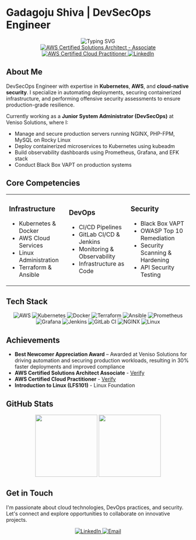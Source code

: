 # Gadagoju Shiva | DevSecOps Engineer

<div align="center">
  <img src="https://readme-typing-svg.herokuapp.com?font=Inter&weight=600&size=32&duration=3000&pause=1000&color=FF9900&center=true&vCenter=true&random=false&width=600&lines=DevSecOps+Engineer;AWS+Certified+Solutions+Architect;Kubernetes+%26+Docker+Specialist;Security+Enthusiast" alt="Typing SVG" />
</div>

<div align="center">
  <a href="https://aws.amazon.com/certification/certified-solutions-architect-associate/">
    <img src="https://img.shields.io/badge/AWS%20Certified%20Solutions%20Architect%20-%20Associate-FF9900?style=flat-square&logo=amazon-aws&logoColor=white" alt="AWS Certified Solutions Architect - Associate" />
  </a>
  <a href="https://aws.amazon.com/certification/cloud-practitioner/">
    <img src="https://img.shields.io/badge/AWS%20Certified%20Cloud%20Practitioner-232F3E?style=flat-square&logo=amazon-aws&logoColor=white" alt="AWS Certified Cloud Practitioner" />
  </a>
  <a href="https://www.linkedin.com/in/shiva-gadagoju/">
    <img src="https://img.shields.io/badge/LinkedIn-0077B5?style=flat-square&logo=linkedin&logoColor=white" alt="LinkedIn" />
  </a>
</div>

## About Me

DevSecOps Engineer with expertise in **Kubernetes**, **AWS**, and **cloud-native security**. I specialize in automating deployments, securing containerized infrastructure, and performing offensive security assessments to ensure production-grade resilience.

Currently working as a **Junior System Administrator (DevSecOps)** at Veniso Solutions, where I:
- Manage and secure production servers running NGINX, PHP-FPM, MySQL on Rocky Linux
- Deploy containerized microservices to Kubernetes using kubeadm
- Build observability dashboards using Prometheus, Grafana, and EFK stack
- Conduct Black Box VAPT on production systems

## Core Competencies

<table>
<tr>
<td>

### Infrastructure
- Kubernetes & Docker
- AWS Cloud Services
- Linux Administration
- Terraform & Ansible

</td>
<td>

### DevOps
- CI/CD Pipelines
- GitLab CI/CD & Jenkins
- Monitoring & Observability
- Infrastructure as Code

</td>
<td>

### Security
- Black Box VAPT
- OWASP Top 10 Remediation
- Security Scanning & Hardening
- API Security Testing

</td>
</tr>
</table>

## Tech Stack

<div align="center">
  <img src="https://img.shields.io/badge/AWS-%23FF9900.svg?style=for-the-badge&logo=amazon-aws&logoColor=white" alt="AWS" />
  <img src="https://img.shields.io/badge/kubernetes-%23326ce5.svg?style=for-the-badge&logo=kubernetes&logoColor=white" alt="Kubernetes" />
  <img src="https://img.shields.io/badge/docker-%230db7ed.svg?style=for-the-badge&logo=docker&logoColor=white" alt="Docker" />
  <img src="https://img.shields.io/badge/terraform-%235835CC.svg?style=for-the-badge&logo=terraform&logoColor=white" alt="Terraform" />
  <img src="https://img.shields.io/badge/ansible-%231A1918.svg?style=for-the-badge&logo=ansible&logoColor=white" alt="Ansible" />
  <img src="https://img.shields.io/badge/Prometheus-E6522C?style=for-the-badge&logo=Prometheus&logoColor=white" alt="Prometheus" />
  <img src="https://img.shields.io/badge/grafana-%23F46800.svg?style=for-the-badge&logo=grafana&logoColor=white" alt="Grafana" />
  <img src="https://img.shields.io/badge/jenkins-%232C5263.svg?style=for-the-badge&logo=jenkins&logoColor=white" alt="Jenkins" />
  <img src="https://img.shields.io/badge/gitlab%20ci-%23181717.svg?style=for-the-badge&logo=gitlab&logoColor=white" alt="GitLab CI" />
  <img src="https://img.shields.io/badge/nginx-%23009639.svg?style=for-the-badge&logo=nginx&logoColor=white" alt="NGINX" />
  <img src="https://img.shields.io/badge/Linux-FCC624?style=for-the-badge&logo=linux&logoColor=black" alt="Linux" />
</div>

## Achievements

- **Best Newcomer Appreciation Award** – Awarded at Veniso Solutions for driving automation and securing production workloads, resulting in 30% faster deployments and improved compliance
- **AWS Certified Solutions Architect Associate** - [Verify](https://www.credly.com/badges/015ecab6-7110-4eb8-a07a-ef88d61bdfbc/public_url)
- **AWS Certified Cloud Practitioner** - [Verify](https://www.credly.com/badges/247ced3f-9c92-433c-92aa-c8895eb59d5f/public_url)
- **Introduction to Linux (LFS101)** - Linux Foundation

## GitHub Stats

<div align="center">
  <img src="https://github-readme-stats.vercel.app/api?username=gadagojushiva&theme=dark&show_icons=true&hide_border=true&count_private=true&bg_color=0d1117&title_color=FF9900&icon_color=FF9900&text_color=ffffff" height="170"/>
  <img src="https://github-readme-streak-stats.herokuapp.com/?user=gadagojushiva&theme=dark&hide_border=true&background=0d1117&ring=FF9900&fire=FF9900&currStreakLabel=FF9900" height="170"/>
</div>

## Get in Touch

I'm passionate about cloud technologies, DevOps practices, and security. Let's connect and explore opportunities to collaborate on innovative projects.

<div align="center">
  <a href="https://www.linkedin.com/in/gadagoju-shiva/">
    <img src="https://img.shields.io/badge/Connect%20on%20LinkedIn-0077B5?style=for-the-badge&logo=linkedin&logoColor=white" alt="LinkedIn" />
  </a>
  <a href="mailto:gadagojushiva00@gmail.com">
    <img src="https://img.shields.io/badge/Email%20Me-D14836?style=for-the-badge&logo=gmail&logoColor=white" alt="Email" />
  </a>
<!--   <a href="https://dummyme.xyz/">
    <img src="https://img.shields.io/badge/Portfolio-000000?style=for-the-badge&logo=About.me&logoColor=white" alt="Portfolio" />
  </a> -->
</div>
